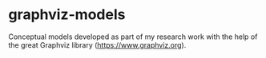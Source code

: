 # graphviz-models
Conceptual models developed as part of my research work with the help of the great Graphviz library (https://www.graphviz.org).

